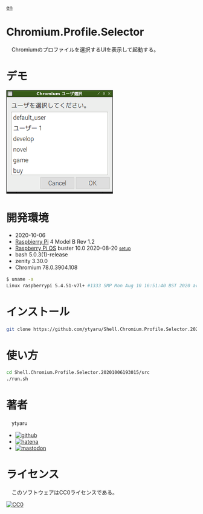 [en](./README.md)

# Chromium.Profile.Selector

　Chromiumのプロファイルを選択するUIを表示して起動する。

# デモ

![demo](https://github.com/ytyaru/Shell.Chromium.Profile.Selector.20201006193015/blob/master/doc/demo.png?raw=true)

# 開発環境

* <time datetime="2020-10-06T19:29:48+0900">2020-10-06</time>
* [Raspbierry Pi](https://ja.wikipedia.org/wiki/Raspberry_Pi) 4 Model B Rev 1.2
* [Raspberry Pi OS](https://ja.wikipedia.org/wiki/Raspbian) buster 10.0 2020-08-20 <small>[setup](http://ytyaru.hatenablog.com/entry/2020/10/06/111111)</small>
* bash 5.0.3(1)-release
* zenity 3.30.0
* Chromium 78.0.3904.108

```sh
$ uname -a
Linux raspberrypi 5.4.51-v7l+ #1333 SMP Mon Aug 10 16:51:40 BST 2020 armv7l GNU/Linux
```

# インストール

```sh
git clone https://github.com/ytyaru/Shell.Chromium.Profile.Selector.20201006193015
```

# 使い方

```sh
cd Shell.Chromium.Profile.Selector.20201006193015/src
./run.sh
```

# 著者

　ytyaru

* [![github](http://www.google.com/s2/favicons?domain=github.com)](https://github.com/ytyaru "github")
* [![hatena](http://www.google.com/s2/favicons?domain=www.hatena.ne.jp)](http://ytyaru.hatenablog.com/ytyaru "hatena")
* [![mastodon](http://www.google.com/s2/favicons?domain=mstdn.jp)](https://mstdn.jp/web/accounts/233143 "mastdon")

# ライセンス

　このソフトウェアはCC0ライセンスである。

[![CC0](http://i.creativecommons.org/p/zero/1.0/88x31.png "CC0")](http://creativecommons.org/publicdomain/zero/1.0/deed.ja)

